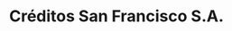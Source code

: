 ---
title: "Créditos San Francisco S.A."
url: /la-chorrera/creditos-san-francisco-s-a/
shop: Möbel
---